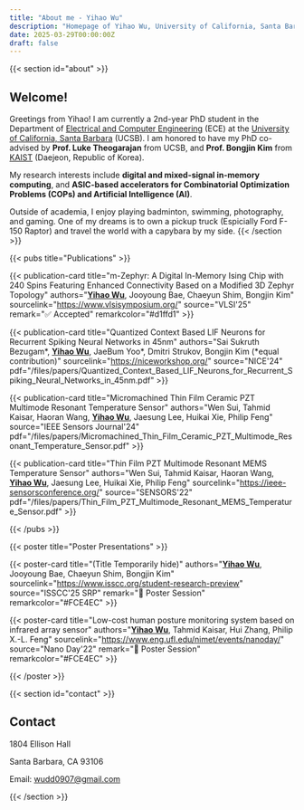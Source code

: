 ```yaml
---
title: "About me - Yihao Wu"
description: "Homepage of Yihao Wu, University of California, Santa Barbara (UCSB). I will share my research results here and what I am up to!"
date: 2025-03-29T00:00:00Z
draft: false
---
```


{{< section id="about" >}}
## Welcome!

Greetings from Yihao! I am currently a 2nd-year PhD student in the Department of [Electrical and Computer Engineering](https://www.ece.ucsb.edu/) (ECE) at the [University of California, Santa Barbara](https://www.ucsb.edu/) (UCSB). I am honored to have my PhD co-advised by **Prof. Luke Theogarajan** from UCSB, and **Prof. Bongjin Kim** from [KAIST](https://www.kaist.ac.kr/en/) (Daejeon, Republic of Korea). 

My research interests include **digital and mixed-signal in-memory computing**, and **ASIC-based accelerators for Combinatorial Optimization Problems (COPs) and Artificial Intelligence (AI)**. 

Outside of academia, I enjoy playing badminton, swimming, photography, and gaming. One of my dreams is to own a pickup truck (Espicially Ford F-150 Raptor) and travel the world with a capybara by my side.
{{< /section >}}

{{< pubs title="Publications" >}}
<div id="publications" class="publication-grid">

{{< publication-card title="m-Zephyr: A Digital In-Memory Ising Chip with 240 Spins Featuring Enhanced Connectivity Based on a Modified 3D Zephyr Topology" authors="<strong><ins>Yihao Wu</ins></strong>, Jooyoung Bae, Chaeyun Shim, Bongjin Kim" sourcelink="https://www.vlsisymposium.org/" source="VLSI'25" remark="✅ Accepted" remarkcolor="#d1ffd1" >}}

{{< publication-card title="Quantized Context Based LIF Neurons for Recurrent Spiking Neural Networks in 45nm" authors="Sai Sukruth Bezugam*, <strong><ins>Yihao Wu</ins></strong>, JaeBum Yoo*, Dmitri Strukov, Bongjin Kim (*equal contribution)" sourcelink="https://niceworkshop.org/" source="NICE'24" pdf="/files/papers/Quantized_Context_Based_LIF_Neurons_for_Recurrent_Spiking_Neural_Networks_in_45nm.pdf" >}}

{{< publication-card title="Micromachined Thin Film Ceramic PZT Multimode Resonant Temperature Sensor" authors="Wen Sui, Tahmid Kaisar, Haoran Wang, <strong><ins>Yihao Wu</ins></strong>, Jaesung Lee, Huikai Xie, Philip Feng" source="IEEE Sensors Journal'24" pdf="/files/papers/Micromachined_Thin_Film_Ceramic_PZT_Multimode_Resonant_Temperature_Sensor.pdf" >}}

{{< publication-card title="Thin Film PZT Multimode Resonant MEMS Temperature Sensor" authors="Wen Sui, Tahmid Kaisar, Haoran Wang, <strong><ins>Yihao Wu</ins></strong>, Jaesung Lee, Huikai Xie, Philip Feng" sourcelink="https://ieee-sensorsconference.org/" source="SENSORS'22" pdf="/files/papers/Thin_Film_PZT_Multimode_Resonant_MEMS_Temperature_Sensor.pdf" >}}

</div>
{{< /pubs >}}

{{< poster title="Poster Presentations" >}}
<div id="poster" class="poster-grid">

{{< poster-card title="(Title Temporarily hide)" authors="<strong><ins>Yihao Wu</ins></strong>, Jooyoung Bae, Chaeyun Shim, Bongjin Kim" sourcelink="https://www.isscc.org/student-research-preview" source="ISSCC'25 SRP" remark="📰 Poster Session" remarkcolor="#FCE4EC" >}}

{{< poster-card title="Low-cost human posture monitoring system based on infrared array sensor" authors="<strong><ins>Yihao Wu</ins></strong>, Tahmid Kaisar, Hui Zhang, Philip X.-L. Feng" sourcelink="https://www.eng.ufl.edu/nimet/events/nanoday/" source="Nano Day'22" remark="📰 Poster Session" remarkcolor="#FCE4EC" >}}

</div>
{{< /poster >}}

{{< section id="contact" >}}
## Contact

1804 Ellison Hall

Santa Barbara, CA 93106

Email: [wudd0907@gmail.com](mailto:wudd0907@gmail.com)

{{< /section >}}


